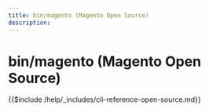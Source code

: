```yaml
---
title: bin/magento (Magento Open Source)
description:
---
```


# bin/magento (Magento Open Source)

{{$include /help/_includes/cli-reference-open-source.md}}
